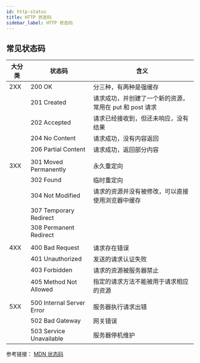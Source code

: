 ```yaml
---
id: http-status
title: HTTP 状态码
sidebar_label: HTTP 状态码
---
```


## 常见状态码

| 大分类 | 状态码 | 含义 |
| --- | --- | --- |
| 2XX | 200 OK | 分三种，有两种是强缓存 |
|  | 201 Created | 请求成功，并创建了一个新的资源，常用在 put 和 post 请求 |
|  | 202 Accepted | 请求已经接收到，但还未响应，没有结果 |
|  | 204 No Content | 请求成功，没有内容返回 |
|  | 206 Partial Content | 请求成功，返回部分内容 |
|  |  |  |
| 3XX | 301 Moved Permanently | 永久重定向 |
|  | 302 Found | 临时重定向 |
|  | 304 Not Modified | 请求的资源并没有被修改，可以直接使用浏览器中缓存 |
|  | 307 Temporary Redirect |
|  | 308 Permanent Redirect |
|  |  |  |
| 4XX | 400 Bad Request | 请求存在错误 |
|  | 401 Unauthorized | 发送的请求认证失败 |
|  | 403 Forbidden | 请求的资源被服务器禁止 |
|  | 405 Method Not Allowed | 指定的请求方法不能被用于请求相应的资源 |
|  |  |  |
| 5XX | 500 Internal Server Error | 服务器执行请求出错 |
|  | 502 Bad Gateway | 网关错误 |
|  | 503 Service Unavailable | 服务器停机维护 |

参考链接： [MDN 状态码](https://developer.mozilla.org/zh-CN/docs/Web/HTTP/Status)
